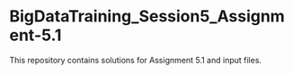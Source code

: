 # BigDataTraining_Session5_Assignment-5.1
This repository contains solutions for Assignment 5.1 and input files.

